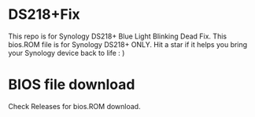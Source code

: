 # DS218+Fix
This repo is for Synology DS218+ Blue Light Blinking Dead Fix.
This bios.ROM file is for Synology DS218+ ONLY.
Hit a star if it helps you bring your Synology device back to life : )

# BIOS file download
Check Releases for bios.ROM download.
